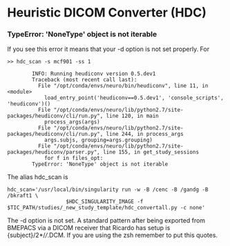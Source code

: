 # Heuristic DICOM Converter (HDC)

### TypeError: 'NoneType' object is not iterable

If you see this error it means that your -d option is not set properly. For

```
>> hdc_scan -s mcf901 -ss 1

        INFO: Running heudiconv version 0.5.dev1
        Traceback (most recent call last):
          File "/opt/conda/envs/neuro/bin/heudiconv", line 11, in <module>
            load_entry_point('heudiconv==0.5.dev1', 'console_scripts', 'heudiconv')()
          File "/opt/conda/envs/neuro/lib/python2.7/site-packages/heudiconv/cli/run.py", line 120, in main
            process_args(args)
          File "/opt/conda/envs/neuro/lib/python2.7/site-packages/heudiconv/cli/run.py", line 244, in process_args
            args.subjs, grouping=args.grouping)
          File "/opt/conda/envs/neuro/lib/python2.7/site-packages/heudiconv/parser.py", line 155, in get_study_sessions
            for f in files_opt:
        TypeError: 'NoneType' object is not iterable
```

The alias hdc_scan is

```
hdc_scan='/usr/local/bin/singularity run -w -B /cenc -B /gandg -B /bkraft1 \
                   $HDC_SINGULARITY_IMAGE -f $TIC_PATH/studies/_new_study_template/hdc_convertall.py -c none'

```

The -d option is not set.  A standard pattern after being exported from BMEPACS via a DICOM receiver that Ricardo has setup is
{subject}/2*/*/*.DCM.  If you are using the zsh remember to put this quotes.